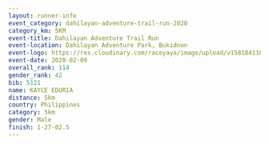 ```yaml
--- 
layout: runner-info 
event_category: dahilayan-adventure-trail-run-2020 
category_km: 5KM 
event-title: Dahilayan Adventure Trail Run 
event-location: Dahilayan Adventure Park, Bukidnon 
event-logo: https://res.cloudinary.com/raceyaya/image/upload/v1581841107/logo/2020/dahilayan-adventure-park-2020_gve1jp.png 
event-date: 2020-02-09 
overall_rank: 114
gender_rank: 42
bib: 5121
name: KAYCE EDURIA
distance: 5km
country: Philippines
category: 5km
gender: Male
finish: 1-27-02.5
--- 
```

